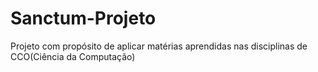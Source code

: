 # Sanctum-Projeto
Projeto com propósito de aplicar matérias aprendidas nas disciplinas de CCO(Ciência da Computação)
